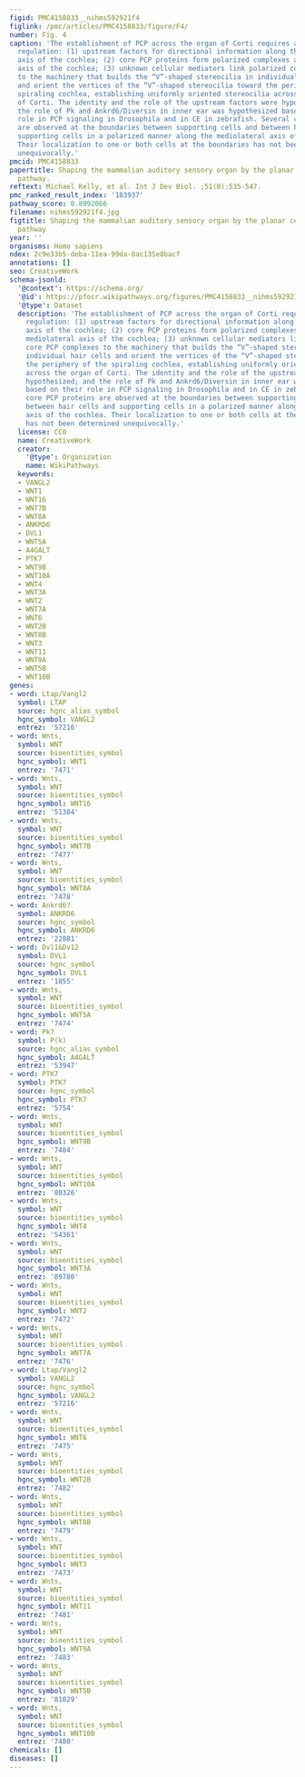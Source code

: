```yaml
---
figid: PMC4158833__nihms592921f4
figlink: /pmc/articles/PMC4158833/figure/F4/
number: Fig. 4
caption: 'The establishment of PCP across the organ of Corti requires a three-tiered
  regulation: (1) upstream factors for directional information along the mediolateral
  axis of the cochlea; (2) core PCP proteins form polarized complexes along the mediolateral
  axis of the cochlea; (3) unknown cellular mediators link polarized core PCP complexes
  to the machinery that builds the “V”-shaped stereocilia in individual hair cells
  and orient the vertices of the “V”-shaped stereocilia toward the periphery of the
  spiraling cochlea, establishing uniformly oriented stereocilia across the organ
  of Corti. The identity and the role of the upstream factors were hypothesized; and
  the role of Pk and Ankrd6/Diversin in inner ear was hypothesized based on their
  role in PCP signaling in Drosophila and in CE in zebrafish. Several core PCP proteins
  are observed at the boundaries between supporting cells and between hair cells and
  supporting cells in a polarized manner along the mediolateral axis of the cochlea.
  Their localization to one or both cells at the boundaries has not been determined
  unequivocally.'
pmcid: PMC4158833
papertitle: Shaping the mammalian auditory sensory organ by the planar cell polarity
  pathway.
reftext: Michael Kelly, et al. Int J Dev Biol. ;51(0):535-547.
pmc_ranked_result_index: '183937'
pathway_score: 0.8992066
filename: nihms592921f4.jpg
figtitle: Shaping the mammalian auditory sensory organ by the planar cell polarity
  pathway
year: ''
organisms: Homo sapiens
ndex: 2c9e33b5-deba-11ea-99da-0ac135e8bacf
annotations: []
seo: CreativeWork
schema-jsonld:
  '@context': https://schema.org/
  '@id': https://pfocr.wikipathways.org/figures/PMC4158833__nihms592921f4.html
  '@type': Dataset
  description: 'The establishment of PCP across the organ of Corti requires a three-tiered
    regulation: (1) upstream factors for directional information along the mediolateral
    axis of the cochlea; (2) core PCP proteins form polarized complexes along the
    mediolateral axis of the cochlea; (3) unknown cellular mediators link polarized
    core PCP complexes to the machinery that builds the “V”-shaped stereocilia in
    individual hair cells and orient the vertices of the “V”-shaped stereocilia toward
    the periphery of the spiraling cochlea, establishing uniformly oriented stereocilia
    across the organ of Corti. The identity and the role of the upstream factors were
    hypothesized; and the role of Pk and Ankrd6/Diversin in inner ear was hypothesized
    based on their role in PCP signaling in Drosophila and in CE in zebrafish. Several
    core PCP proteins are observed at the boundaries between supporting cells and
    between hair cells and supporting cells in a polarized manner along the mediolateral
    axis of the cochlea. Their localization to one or both cells at the boundaries
    has not been determined unequivocally.'
  license: CC0
  name: CreativeWork
  creator:
    '@type': Organization
    name: WikiPathways
  keywords:
  - VANGL2
  - WNT1
  - WNT16
  - WNT7B
  - WNT8A
  - ANKRD6
  - DVL1
  - WNT5A
  - A4GALT
  - PTK7
  - WNT9B
  - WNT10A
  - WNT4
  - WNT3A
  - WNT2
  - WNT7A
  - WNT6
  - WNT2B
  - WNT8B
  - WNT3
  - WNT11
  - WNT9A
  - WNT5B
  - WNT10B
genes:
- word: Ltap/Vangl2
  symbol: LTAP
  source: hgnc_alias_symbol
  hgnc_symbol: VANGL2
  entrez: '57216'
- word: Wnts,
  symbol: WNT
  source: bioentities_symbol
  hgnc_symbol: WNT1
  entrez: '7471'
- word: Wnts,
  symbol: WNT
  source: bioentities_symbol
  hgnc_symbol: WNT16
  entrez: '51384'
- word: Wnts,
  symbol: WNT
  source: bioentities_symbol
  hgnc_symbol: WNT7B
  entrez: '7477'
- word: Wnts,
  symbol: WNT
  source: bioentities_symbol
  hgnc_symbol: WNT8A
  entrez: '7478'
- word: Ankrd6?
  symbol: ANKRD6
  source: hgnc_symbol
  hgnc_symbol: ANKRD6
  entrez: '22881'
- word: Dvl1&Dv12
  symbol: DVL1
  source: hgnc_symbol
  hgnc_symbol: DVL1
  entrez: '1855'
- word: Wnts,
  symbol: WNT
  source: bioentities_symbol
  hgnc_symbol: WNT5A
  entrez: '7474'
- word: Pk?
  symbol: P(k)
  source: hgnc_alias_symbol
  hgnc_symbol: A4GALT
  entrez: '53947'
- word: PTK7
  symbol: PTK7
  source: hgnc_symbol
  hgnc_symbol: PTK7
  entrez: '5754'
- word: Wnts,
  symbol: WNT
  source: bioentities_symbol
  hgnc_symbol: WNT9B
  entrez: '7484'
- word: Wnts,
  symbol: WNT
  source: bioentities_symbol
  hgnc_symbol: WNT10A
  entrez: '80326'
- word: Wnts,
  symbol: WNT
  source: bioentities_symbol
  hgnc_symbol: WNT4
  entrez: '54361'
- word: Wnts,
  symbol: WNT
  source: bioentities_symbol
  hgnc_symbol: WNT3A
  entrez: '89780'
- word: Wnts,
  symbol: WNT
  source: bioentities_symbol
  hgnc_symbol: WNT2
  entrez: '7472'
- word: Wnts,
  symbol: WNT
  source: bioentities_symbol
  hgnc_symbol: WNT7A
  entrez: '7476'
- word: Ltap/Vangl2
  symbol: VANGL2
  source: hgnc_symbol
  hgnc_symbol: VANGL2
  entrez: '57216'
- word: Wnts,
  symbol: WNT
  source: bioentities_symbol
  hgnc_symbol: WNT6
  entrez: '7475'
- word: Wnts,
  symbol: WNT
  source: bioentities_symbol
  hgnc_symbol: WNT2B
  entrez: '7482'
- word: Wnts,
  symbol: WNT
  source: bioentities_symbol
  hgnc_symbol: WNT8B
  entrez: '7479'
- word: Wnts,
  symbol: WNT
  source: bioentities_symbol
  hgnc_symbol: WNT3
  entrez: '7473'
- word: Wnts,
  symbol: WNT
  source: bioentities_symbol
  hgnc_symbol: WNT11
  entrez: '7481'
- word: Wnts,
  symbol: WNT
  source: bioentities_symbol
  hgnc_symbol: WNT9A
  entrez: '7483'
- word: Wnts,
  symbol: WNT
  source: bioentities_symbol
  hgnc_symbol: WNT5B
  entrez: '81029'
- word: Wnts,
  symbol: WNT
  source: bioentities_symbol
  hgnc_symbol: WNT10B
  entrez: '7480'
chemicals: []
diseases: []
---
```

